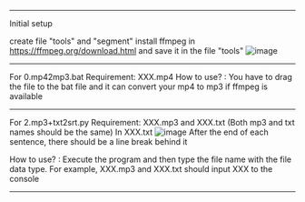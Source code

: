 ***************************************
Initial setup

create file "tools" and "segment"
install ffmpeg in https://ffmpeg.org/download.html and save it in the file "tools"
![image](https://github.com/antonlam/video-editing-for-python/assets/31198405/e589adb5-9f12-4117-86af-eed722dc69b7)
***************************************
For 0.mp42mp3.bat
Requirement: XXX.mp4
How to use? : You have to drag the file to the bat file and it can convert your mp4 to mp3 if ffmpeg is available
***************************************
For 2.mp3+txt2srt.py
Requirement: XXX.mp3 and XXX.txt (Both mp3 and txt names should be the same)
In XXX.txt
![image](https://github.com/antonlam/video-editing-for-python/assets/31198405/14b8b940-ecca-425e-8651-d8bd5237b234)
After the end of each sentence, there should be a line break behind it

How to use? : Execute the program and then type the file name with the file data type. For example, XXX.mp3 and XXX.txt should input XXX to the console

***************************************
